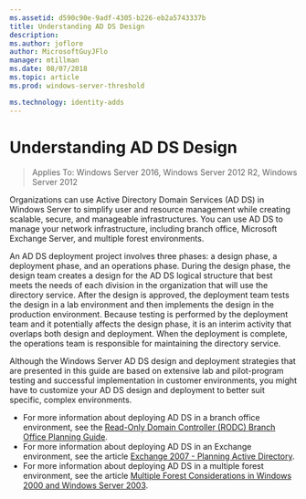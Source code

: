 ```yaml
---
ms.assetid: d590c90e-9adf-4305-b226-eb2a5743337b
title: Understanding AD DS Design
description:
ms.author: joflore
author: MicrosoftGuyJFlo
manager: mtillman
ms.date: 08/07/2018
ms.topic: article
ms.prod: windows-server-threshold

ms.technology: identity-adds
---
```

# Understanding AD DS Design

>Applies To: Windows Server 2016, Windows Server 2012 R2, Windows Server 2012

Organizations can use Active Directory Domain Services (AD DS) in Windows Server to simplify user and resource management while creating scalable, secure, and manageable infrastructures. You can use AD DS to manage your network infrastructure, including branch office, Microsoft Exchange Server, and multiple forest environments.  
  
An AD DS deployment project involves three phases: a design phase, a deployment phase, and an operations phase. During the design phase, the design team creates a design for the AD DS logical structure that best meets the needs of each division in the organization that will use the directory service. After the design is approved, the deployment team tests the design in a lab environment and then implements the design in the production environment. Because testing is performed by the deployment team and it potentially affects the design phase, it is an interim activity that overlaps both design and deployment. When the deployment is complete, the operations team is responsible for maintaining the directory service.  
  
Although the Windows Server AD DS design and deployment strategies that are presented in this guide are based on extensive lab and pilot-program testing and successful implementation in customer environments, you might have to customize your AD DS design and deployment to better suit specific, complex environments.
  
- For more information about deploying AD DS in a branch office environment, see the [Read-Only Domain Controller (RODC) Branch Office Planning Guide](https://go.microsoft.com/fwlink/?LinkId=100207).  
- For more information about deploying AD DS in an Exchange environment, see the article [Exchange 2007 - Planning Active Directory](https://go.microsoft.com/fwlink/?LinkId=88904).  
- For more information about deploying AD DS in a multiple forest environment, see the article [Multiple Forest Considerations in Windows 2000 and Windows Server 2003]([https://go.microsoft.com/fwlink/?LinkId=88905).  
